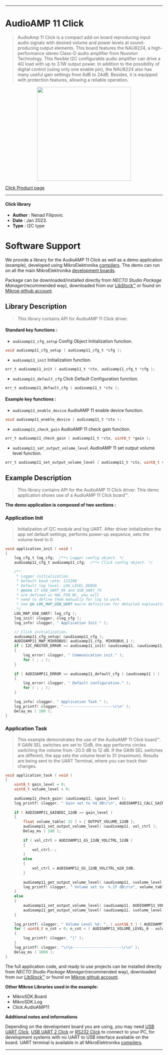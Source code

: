
---
# AudioAMP 11 Click

> AudioAmp 11 Click is a compact add-on board reproducing input audio signals with desired volume 
> and power levels at sound-producing output elements. 
> This board features the NAU8224, a high-performance stereo Class-D audio amplifier from Nuvoton Technology. 
> This flexible I2C configurable audio amplifier can drive a 4Ω load with up to 3.1W output power. 
> In addition to the possibility of digital control (using only one enable pin), 
> the NAU8224 also has many useful gain settings from 6dB to 24dB. Besides, 
> it is equipped with protection features, allowing a reliable operation.

<p align="center">
  <img src="https://download.mikroe.com/images/click_for_ide/audioamp11_click.png" height=300px>
</p>

[Click Product page](https://www.mikroe.com/audioamp-11-click)

---


#### Click library

- **Author**        : Nenad Filipovic
- **Date**          : Jan 2023.
- **Type**          : I2C type


# Software Support

We provide a library for the AudioAMP 11 Click
as well as a demo application (example), developed using MikroElektronika
[compilers](https://www.mikroe.com/necto-studio).
The demo can run on all the main MikroElektronika [development boards](https://www.mikroe.com/development-boards).

Package can be downloaded/installed directly from *NECTO Studio Package Manager*(recommended way), downloaded from our [LibStock&trade;](https://libstock.mikroe.com) or found on [Mikroe github account](https://github.com/MikroElektronika/mikrosdk_click_v2/tree/master/clicks).

## Library Description

> This library contains API for AudioAMP 11 Click driver.

#### Standard key functions :

- `audioamp11_cfg_setup` Config Object Initialization function.
```c
void audioamp11_cfg_setup ( audioamp11_cfg_t *cfg );
```

- `audioamp11_init` Initialization function.
```c
err_t audioamp11_init ( audioamp11_t *ctx, audioamp11_cfg_t *cfg );
```

- `audioamp11_default_cfg` Click Default Configuration function.
```c
err_t audioamp11_default_cfg ( audioamp11_t *ctx );
```

#### Example key functions :

- `audioamp11_enable_device` AudioAMP 11 enable device function.
```c
void audioamp11_enable_device ( audioamp11_t *ctx );
```

- `audioamp11_check_gain` AudioAMP 11 check gain function.
```c
err_t audioamp11_check_gain ( audioamp11_t *ctx, uint8_t *gain );
```

- `audioamp11_set_output_volume_level` AudioAMP 11 set output volume level function.
```c
err_t audioamp11_set_output_volume_level ( audioamp11_t *ctx, uint8_t volume_data );
```

## Example Description

> This library contains API for the AudioAMP 11 Click driver.
> This demo application shows use of a AudioAMP 11 Click board™.

**The demo application is composed of two sections :**

### Application Init

> Initialization of I2C module and log UART.
> After driver initialization the app set default settings, 
> performs power-up sequence, sets the volume level to 0.

```c
void application_init ( void ) 
{
    log_cfg_t log_cfg;  /**< Logger config object. */
    audioamp11_cfg_t audioamp11_cfg;  /**< Click config object. */

    /** 
     * Logger initialization.
     * Default baud rate: 115200
     * Default log level: LOG_LEVEL_DEBUG
     * @note If USB_UART_RX and USB_UART_TX 
     * are defined as HAL_PIN_NC, you will 
     * need to define them manually for log to work. 
     * See @b LOG_MAP_USB_UART macro definition for detailed explanation.
     */
    LOG_MAP_USB_UART( log_cfg );
    log_init( &logger, &log_cfg );
    log_info( &logger, " Application Init " );

    // Click initialization.
    audioamp11_cfg_setup( &audioamp11_cfg );
    AUDIOAMP11_MAP_MIKROBUS( audioamp11_cfg, MIKROBUS_1 );
    if ( I2C_MASTER_ERROR == audioamp11_init( &audioamp11, &audioamp11_cfg ) ) 
    {
        log_error( &logger, " Communication init." );
        for ( ; ; );
    }
    
    if ( AUDIOAMP11_ERROR == audioamp11_default_cfg ( &audioamp11 ) )
    {
        log_error( &logger, " Default configuration." );
        for ( ; ; );
    }
    
    log_info( &logger, " Application Task " );
    log_printf( &logger, "----------------------\r\n" );
    Delay_ms ( 100 );
}
```

### Application Task

> This example demonstrates the use of the AudioAMP 11 Click board™.
> If GAIN SEL switches are set to 12dB, the app performs circles 
> switching the volume from -20.5 dB to 12 dB.
> If the GAIN SEL switches are different, the app sets the volume level to 31 (maximum).
> Results are being sent to the UART Terminal, where you can track their changes.

```c
void application_task ( void ) 
{
    uint8_t gain_level = 0;
    uint8_t volume_level = 0;
    
    audioamp11_check_gain( &audioamp11, &gain_level );
    log_printf( &logger, " Gain set to %d dB\r\n", AUDIOAMP11_CALC_GAIN_CONFIG( gain_level ) );
    
    if ( AUDIOAMP11_GAINDEC_12dB == gain_level )
    {
        float volume_table[ 32 ] = { OUTPUT_VOLUME_12dB };
        audioamp11_set_output_volume_level( &audioamp11, vol_ctrl );
        Delay_ms ( 100 );
        
        if ( vol_ctrl > AUDIOAMP11_GS_12dB_VOLCTRL_12dB )
        {
            vol_ctrl--;
        }
        else
        {
            vol_ctrl = AUDIOAMP11_GS_12dB_VOLCTRL_m20_5dB;
        }
        
        audioamp11_get_output_volume_level( &audioamp11, &volume_level );
        log_printf( &logger, " Volume set to  %.1f dB\r\n", volume_table[ volume_level ] );
    }
    else
    {
        audioamp11_set_output_volume_level( &audioamp11, AUDIOAMP11_VOLUME_LEVEL_31 );
        audioamp11_get_output_volume_level( &audioamp11, &volume_level );        
    }
    
    log_printf( &logger, " Volume Level %d: ", ( uint16_t ) ( AUDIOAMP11_VOLUME_LEVEL_0 - volume_level ) );
    for ( uint8_t n_cnt = 0; n_cnt < ( AUDIOAMP11_VOLUME_LEVEL_0 - volume_level ); n_cnt++ )
    {
        log_printf( &logger, "|" );    
    }
    log_printf( &logger, "\r\n----------------------\r\n" );
    Delay_ms ( 1000 );
}
```

The full application code, and ready to use projects can be installed directly from *NECTO Studio Package Manager*(recommended way), downloaded from our [LibStock&trade;](https://libstock.mikroe.com) or found on [Mikroe github account](https://github.com/MikroElektronika/mikrosdk_click_v2/tree/master/clicks).

**Other Mikroe Libraries used in the example:**

- MikroSDK.Board
- MikroSDK.Log
- Click.AudioAMP11

**Additional notes and informations**

Depending on the development board you are using, you may need
[USB UART Click](https://www.mikroe.com/usb-uart-click),
[USB UART 2 Click](https://www.mikroe.com/usb-uart-2-click) or
[RS232 Click](https://www.mikroe.com/rs232-click) to connect to your PC, for
development systems with no UART to USB interface available on the board. UART
terminal is available in all MikroElektronika
[compilers](https://shop.mikroe.com/compilers).

---
